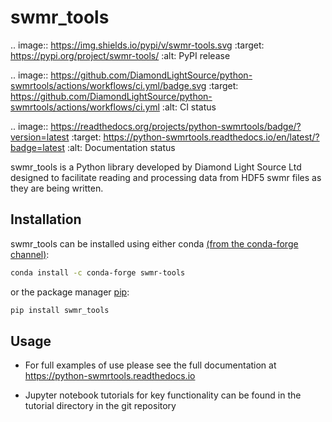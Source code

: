 # swmr_tools

.. image:: https://img.shields.io/pypi/v/swmr-tools.svg
           :target: https://pypi.org/project/swmr-tools/
           :alt: PyPI release

.. image:: https://github.com/DiamondLightSource/python-swmrtools/actions/workflows/ci.yml/badge.svg
           :target: https://github.com/DiamondLightSource/python-swmrtools/actions/workflows/ci.yml
           :alt: CI status

.. image:: https://readthedocs.org/projects/python-swmrtools/badge/?version=latest
           :target: https://python-swmrtools.readthedocs.io/en/latest/?badge=latest
           :alt: Documentation status


swmr_tools is a Python library developed by Diamond Light Source Ltd designed to facilitate reading and processing data from HDF5 swmr files as they are being written.

## Installation

swmr_tools can be installed using either conda [(from the conda-forge channel)](https://anaconda.org/conda-forge/swmr-tools):

```bash
conda install -c conda-forge swmr-tools
```

or the package manager [pip](https://pip.pypa.io/en/stable/):

```bash
pip install swmr_tools
```

## Usage

- For full examples of use please see the full documentation at https://python-swmrtools.readthedocs.io

- Jupyter notebook tutorials for key functionality can be found in the tutorial directory in the git repository
